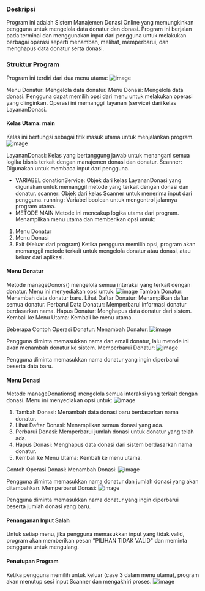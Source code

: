 ### Deskripsi
Program ini adalah Sistem Manajemen Donasi Online yang memungkinkan pengguna untuk mengelola data donatur dan donasi. Program ini berjalan pada terminal dan menggunakan input dari pengguna untuk melakukan berbagai operasi seperti menambah, melihat, memperbarui, dan menghapus data donatur serta donasi.

### Struktur Program
Program ini terdiri dari dua menu utama:
![image](https://github.com/user-attachments/assets/def121a6-3958-48d8-8cc1-fe02430f2302)

Menu Donatur: Mengelola data donatur.
Menu Donasi: Mengelola data donasi.
Pengguna dapat memilih opsi dari menu untuk melakukan operasi yang diinginkan. Operasi ini memanggil layanan (service) dari kelas LayananDonasi.

#### Kelas Utama: main
Kelas ini berfungsi sebagai titik masuk utama untuk menjalankan program.
![image](https://github.com/user-attachments/assets/12e8c84a-7383-4364-aa52-b346d04a7160)

LayananDonasi: Kelas yang bertanggung jawab untuk menangani semua logika bisnis terkait dengan manajemen donasi dan donatur.
Scanner: Digunakan untuk membaca input dari pengguna.
- VARIABEL
donationService: Objek dari kelas LayananDonasi yang digunakan untuk memanggil metode yang terkait dengan donasi dan donatur.
scanner: Objek dari kelas Scanner untuk menerima input dari pengguna.
running: Variabel boolean untuk mengontrol jalannya program utama.
- METODE MAIN
Metode ini mencakup logika utama dari program. Menampilkan menu utama dan memberikan opsi untuk:
1. Menu Donatur
2. Menu Donasi
3. Exit (Keluar dari program)
Ketika pengguna memilih opsi, program akan memanggil metode terkait untuk mengelola donatur atau donasi, atau keluar dari aplikasi.

#### Menu Donatur
Metode manageDonors() mengelola semua interaksi yang terkait dengan donatur. Menu ini menyediakan opsi untuk:
![image](https://github.com/user-attachments/assets/35260dfd-6cb4-437a-aa80-c923b4548bdd)
Tambah Donatur: Menambah data donatur baru.
Lihat Daftar Donatur: Menampilkan daftar semua donatur.
Perbarui Data Donatur: Memperbarui informasi donatur berdasarkan nama.
Hapus Donatur: Menghapus data donatur dari sistem.
Kembali ke Menu Utama: Kembali ke menu utama.

Beberapa Contoh Operasi Donatur:
Menambah Donatur:
![image](https://github.com/user-attachments/assets/85fdab9b-d438-4d00-91c5-ca39e3989b1b)

Pengguna diminta memasukkan nama dan email donatur, lalu metode ini akan menambah donatur ke sistem.
Memperbarui Donatur:
![image](https://github.com/user-attachments/assets/21b7cad2-1cae-408f-ac39-a1d484e10144)

Pengguna diminta memasukkan nama donatur yang ingin diperbarui beserta data baru.

#### Menu Donasi
Metode manageDonations() mengelola semua interaksi yang terkait dengan donasi. Menu ini menyediakan opsi untuk:
![image](https://github.com/user-attachments/assets/0f93058b-5a21-4cbb-8935-66969f5605e3)

1. Tambah Donasi: Menambah data donasi baru berdasarkan nama donatur.
2. Lihat Daftar Donasi: Menampilkan semua donasi yang ada.
3. Perbarui Donasi: Memperbarui jumlah donasi untuk donatur yang telah ada.
4. Hapus Donasi: Menghapus data donasi dari sistem berdasarkan nama donatur.
5. Kembali ke Menu Utama: Kembali ke menu utama.

Contoh Operasi Donasi:
Menambah Donasi:
![image](https://github.com/user-attachments/assets/e76e7675-10c3-41ce-887d-6d4d2fa30a09)

Pengguna diminta memasukkan nama donatur dan jumlah donasi yang akan ditambahkan.
Memperbarui Donasi:
![image](https://github.com/user-attachments/assets/6157e605-0c38-4958-9cbb-7554ebad4c0e)

Pengguna diminta memasukkan nama donatur yang ingin diperbarui beserta jumlah donasi yang baru.

#### Penanganan Input Salah
Untuk setiap menu, jika pengguna memasukkan input yang tidak valid, program akan memberikan pesan "PILIHAN TIDAK VALID" dan meminta pengguna untuk mengulang.

#### Penutupan Program
Ketika pengguna memilih untuk keluar (case 3 dalam menu utama), program akan menutup sesi input Scanner dan mengakhiri proses.
![image](https://github.com/user-attachments/assets/a05005fd-6e83-40c8-86ab-8d3f0e55c789)
